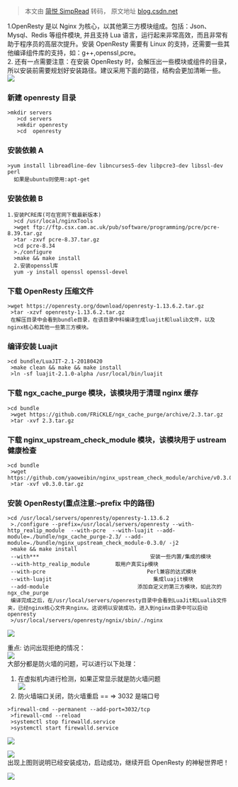 > 本文由 [简悦 SimpRead](http://ksria.com/simpread/) 转码， 原文地址 [blog.csdn.net](https://blog.csdn.net/nmtcttn/article/details/86482211)

1.OpenResty 是以 Nginx 为核心，以其他第三方模块组成。包括：Json、Mysql、Redis 等组件模块, 并且支持 Lua 语言，运行起来非常高效，而且非常有助于程序员的高层次提升。安装 OpenResty 需要有 Linux 的支持，还需要一些其他编译组件库的支持，如：g++,openssl,pcre。  
2. 还有一点需要注意：在安装 OpenResty 时，会解压出一些模块或组件的目录，所以安装前需要规划好安装路径。建议采用下面的路径，结构会更加清晰一些。  
![](https://img-blog.csdnimg.cn/20190114185901725.png?x-oss-process=image/watermark,type_ZmFuZ3poZW5naGVpdGk,shadow_10,text_aHR0cHM6Ly9ibG9nLmNzZG4ubmV0L25tdGN0dG4=,size_16,color_FFFFFF,t_70)

### 新建 openresty 目录

```
>mkdir servers
   >cd servers
   >mkdir openresty
   >cd  openresty
```

### 安装依赖 A

```
>yum install libreadline-dev libncurses5-dev libpcre3-dev libssl-dev perl  
  如果是ubuntu则使用:apt-get
```

### 安装依赖 B

```
1.安装PCRE库(可在官网下载最新版本)
  >cd /usr/local/nginxTools
  >wget ftp://ftp.csx.cam.ac.uk/pub/software/programming/pcre/pcre-8.39.tar.gz 
  >tar -zxvf pcre-8.37.tar.gz
  >cd pcre-8.34
  >./configure
  >make && make install
  2.安装openssl库
  yum -y install openssl openssl-devel
```

### 下载 OpenResty 压缩文件

```
>wget https://openresty.org/download/openresty-1.13.6.2.tar.gz
 >tar -xzvf openresty-1.13.6.2.tar.gz
 在解压目录中会看到bundle目录，在该目录中科编译生成luajit和lualib文件，以及nginx核心和其他一些第三方模块。
```

### 编译安装 Luajit

```
>cd bundle/LuaJIT-2.1-20180420
 >make clean && make && make install
 >ln -sf luajit-2.1.0-alpha /usr/local/bin/luajit
```

### 下载 ngx_cache_purge 模块，该模块用于清理 nginx 缓存

```
>cd bundle  
 >wget https://github.com/FRiCKLE/ngx_cache_purge/archive/2.3.tar.gz  
 >tar -xvf 2.3.tar.gz
```

### 下载 nginx_upstream_check_module 模块，该模块用于 ustream 健康检查

```
>cd bundle  
 >wget https://github.com/yaoweibin/nginx_upstream_check_module/archive/v0.3.0.tar.gz  
 >tar -xvf v0.3.0.tar.gz
```

### 安装 OpenResty(重点注意:–prefix 中的路径)

```
>cd /usr/local/servers/openresty/openresty-1.13.6.2
 >./configure --prefix=/usr/local/servers/openresty --with-http_realip_module  --with-pcre  --with-luajit --add-module=./bundle/ngx_cache_purge-2.3/ --add-module=./bundle/nginx_upstream_check_module-0.3.0/ -j2  
 >make && make install  
 --with***                                   安装一些内置/集成的模块
 --with-http_realip_module        取用户真实ip模块
 --with-pcre                                Perl兼容的达式模块
 --with-luajit                                集成luajit模块
 --add-module                            添加自定义的第三方模块，如此次的ngx_che_purge
 编译完成之后，在/usr/local/servers/openresty目录中会看到LuaJit和Lualib文件夹，已经nginx核心文件夹nginx。这说明以安装成功，进入到nginx目录中可以启动openresty
 >/usr/local/servers/openresty/ngnix/sbin/./nginx
```

![](https://img-blog.csdnimg.cn/20190114192707636.png?x-oss-process=image/watermark,type_ZmFuZ3poZW5naGVpdGk,shadow_10,text_aHR0cHM6Ly9ibG9nLmNzZG4ubmV0L25tdGN0dG4=,size_16,color_FFFFFF,t_70)

重点: 访问出现拒绝的情况：  
![](https://img-blog.csdnimg.cn/20190115183433894.png?x-oss-process=image/watermark,type_ZmFuZ3poZW5naGVpdGk,shadow_10,text_aHR0cHM6Ly9ibG9nLmNzZG4ubmV0L25tdGN0dG4=,size_16,color_FFFFFF,t_70)  
大部分都是防火墙的问题，可以进行以下处理：  
1. 在虚拟机内进行检测，如果正常显示就是防火墙问题  
![](https://img-blog.csdnimg.cn/20190115183714724.png?x-oss-process=image/watermark,type_ZmFuZ3poZW5naGVpdGk,shadow_10,text_aHR0cHM6Ly9ibG9nLmNzZG4ubmV0L25tdGN0dG4=,size_16,color_FFFFFF,t_70)  
2. 防火墙端口关闭，防火墙重启 == => 3032 是端口号

```
>firewall-cmd --permanent --add-port=3032/tcp  
 >firewall-cmd --reload  
 >systemctl stop firewalld.service  
 >systemctl start firewalld.service
```

![](https://img-blog.csdnimg.cn/20190115184350449.png?x-oss-process=image/watermark,type_ZmFuZ3poZW5naGVpdGk,shadow_10,text_aHR0cHM6Ly9ibG9nLmNzZG4ubmV0L25tdGN0dG4=,size_16,color_FFFFFF,t_70)

![](https://img-blog.csdnimg.cn/2019011419283022.png?x-oss-process=image/watermark,type_ZmFuZ3poZW5naGVpdGk,shadow_10,text_aHR0cHM6Ly9ibG9nLmNzZG4ubmV0L25tdGN0dG4=,size_16,color_FFFFFF,t_70)  
出现上图则说明已经安装成功，启动成功，继续开启 OpenResty 的神秘世界吧！

![](https://img-blog.csdnimg.cn/20190114193103663.png?x-oss-process=image/watermark,type_ZmFuZ3poZW5naGVpdGk,shadow_10,text_aHR0cHM6Ly9ibG9nLmNzZG4ubmV0L25tdGN0dG4=,size_16,color_FFFFFF,t_70)